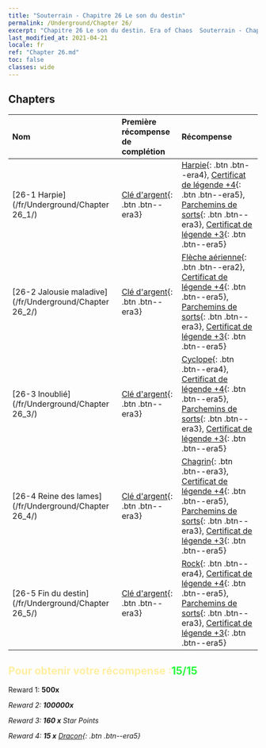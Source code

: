 ```yaml
---
title: "Souterrain - Chapitre 26 Le son du destin"
permalink: /Underground/Chapter 26/
excerpt: "Chapitre 26 Le son du destin. Era of Chaos  Souterrain - Chapitre 26. Le son du destin"
last_modified_at: 2021-04-21
locale: fr
ref: "Chapter 26.md"
toc: false
classes: wide
---
```


## Chapters

  | Nom |  Première récompense de complétion | Récompense |
  |:------------|:------------|:------------| 
  | [26-1 Harpie](/fr/Underground/Chapter 26_1/) | [Clé d'argent](/fr/Items/con_693/){: .btn .btn--era3} | [Harpie](/fr/Items/unt_245/){: .btn .btn--era4}, [Certificat de légende +4](/fr/Items/mat_95/){: .btn .btn--era5}, [Parchemins de sorts](/fr/Items/con_694/){: .btn .btn--era3}, [Certificat de légende +3](/fr/Items/mat_88/){: .btn .btn--era5} |
  | [26-2 Jalousie maladive](/fr/Underground/Chapter 26_2/) | [Clé d'argent](/fr/Items/con_693/){: .btn .btn--era3} | [Flèche aérienne](/fr/Items/her_449/){: .btn .btn--era2}, [Certificat de légende +4](/fr/Items/mat_95/){: .btn .btn--era5}, [Parchemins de sorts](/fr/Items/con_694/){: .btn .btn--era3}, [Certificat de légende +3](/fr/Items/mat_88/){: .btn .btn--era5} |
  | [26-3 Inoublié](/fr/Underground/Chapter 26_3/) | [Clé d'argent](/fr/Items/con_693/){: .btn .btn--era3} | [Cyclope](/fr/Items/unt_222/){: .btn .btn--era4}, [Certificat de légende +4](/fr/Items/mat_95/){: .btn .btn--era5}, [Parchemins de sorts](/fr/Items/con_694/){: .btn .btn--era3}, [Certificat de légende +3](/fr/Items/mat_88/){: .btn .btn--era5} |
  | [26-4 Reine des lames](/fr/Underground/Chapter 26_4/) | [Clé d'argent](/fr/Items/con_693/){: .btn .btn--era3} | [Chagrin](/fr/Items/her_458/){: .btn .btn--era3}, [Certificat de légende +4](/fr/Items/mat_95/){: .btn .btn--era5}, [Parchemins de sorts](/fr/Items/con_694/){: .btn .btn--era3}, [Certificat de légende +3](/fr/Items/mat_88/){: .btn .btn--era5} |
  | [26-5 Fin du destin](/fr/Underground/Chapter 26_5/) | [Clé d'argent](/fr/Items/con_693/){: .btn .btn--era3} | [Rock](/fr/Items/unt_221/){: .btn .btn--era4}, [Certificat de légende +4](/fr/Items/mat_95/){: .btn .btn--era5}, [Parchemins de sorts](/fr/Items/con_694/){: .btn .btn--era3}, [Certificat de légende +3](/fr/Items/mat_88/){: .btn .btn--era5} |


## <span style="color: #ffeea0">Pour obtenir votre récompense :</span><span style="color: #27f73a">15/15</span>

 Reward 1:  **500x** <i class="fas fa-gem"/>

 Reward 2:  **100000x** <i class="fas fa-coins"/>

 Reward 3: **160 x** Star Points

 Reward 4: **15 x** [Dracon](/fr/Items/her_387/){: .btn .btn--era5}

